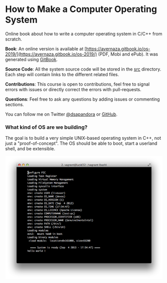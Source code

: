 How to Make a Computer Operating System
=======================================

Online book about how to write a computer operating system in C/C++ from scratch.


**Book**: An online version is available at [https://avernaza.gitbook.io/os-2019/](https://avernaza.gitbook.io/os-2019/) (PDF, Mobi and ePub). It was generated using [GitBook](https://www.gitbook.com/).

**Source Code**: All the system source code will be stored in the [src](https://github.com/dsapandora/OS_2019/tree/master/src) directory. Each step will contain links to the different related files.

**Contributions**: This course is open to contributions, feel free to signal errors with issues or directly correct the errors with pull-requests.

**Questions**: Feel free to ask any questions by adding issues or commenting sections.

You can follow me on Twitter [@dsapandora](https://twitter.com/dsapandora) or [GitHub](https://github.com/dsapandora).

### What kind of OS are we building?

The goal is to build a very simple UNIX-based operating system in C++, not just a "proof-of-concept". The OS should be able to boot, start a userland shell, and be extensible.

![Screen](./preview.png)
